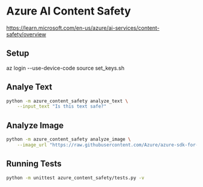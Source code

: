 # Azure AI Content Safety

https://learn.microsoft.com/en-us/azure/ai-services/content-safety/overview

## Setup

az login --use-device-code
source set_keys.sh

## Analye Text

```bash
python -m azure_content_safety analyze_text \
    --input_text "Is this text safe?"
```

## Analyze Image

```bash
python -m azure_content_safety analyze_image \
    --image_url "https://raw.githubusercontent.com/Azure/azure-sdk-for-python/main/sdk/contentsafety/azure-ai-contentsafety/samples/sample_data/image.jpg"
```

## Running Tests

```bash
python -m unittest azure_content_safety/tests.py -v
```
